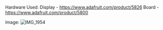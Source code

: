 Hardware Used:
Display - https://www.adafruit.com/product/5826
Board - https://www.adafruit.com/product/5800

Image:
![IMG_1954](https://github.com/user-attachments/assets/8bf77482-21dc-4318-a709-88e514dfa025)




